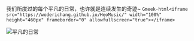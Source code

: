 我们所度过的每个平凡的日常，也许就是连续发生的奇迹~
`Gmeek-html<iframe src="https://woderichang.github.io/HeoMusic/" width="100%" height="460px" frameborder="0" allowfullscreen="true"></iframe>`


![平凡的日常](https://camo.githubusercontent.com/0247707c1db43f0257127fd2b125ae627f4557bc6f1a046f5aa477732dbfdacd/68747470733a2f2f706963322e7a697975616e2e77616e672f757365722f3077302f323032342f30372f7265696d755f656132636135663663646432642e706e673f7261773d74727565)